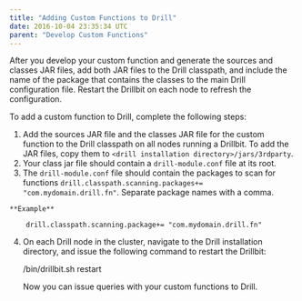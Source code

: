 ```yaml
---
title: "Adding Custom Functions to Drill"
date: 2016-10-04 23:35:34 UTC
parent: "Develop Custom Functions"
---
```

After you develop your custom function and generate the sources and classes
JAR files, add both JAR files to the Drill classpath, and include the name of
the package that contains the classes to the main Drill configuration file.
Restart the Drillbit on each node to refresh the configuration.

To add a custom function to Drill, complete the following steps:

  1. Add the sources JAR file and the classes JAR file for the custom function to the Drill classpath on all nodes running a Drillbit. To add the JAR files, copy them to `<drill installation directory>/jars/3rdparty`.
  2. Your class jar file should contain a `drill-module.conf` file at its root. 
  3. The `drill-module.conf` file should contain the packages to scan for functions
  	`drill.classpath.scanning.packages+= "com.mydomain.drill.fn"`. Separate package names with a comma.
	
    **Example**
		
		drill.classpath.scanning.package+= "com.mydomain.drill.fn"
  4. On each Drill node in the cluster, navigate to the Drill installation directory, and issue the following command to restart the Drillbit:
  
        <drill installation directory>/bin/drillbit.sh restart

     Now you can issue queries with your custom functions to Drill.
